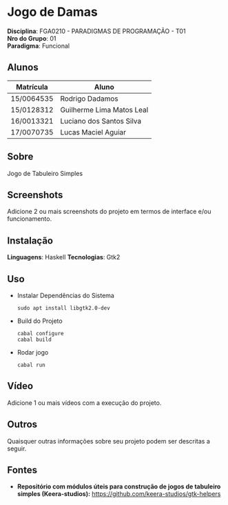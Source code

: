 # Jogo de Damas

**Disciplina**: FGA0210 - PARADIGMAS DE PROGRAMAÇÃO - T01  
**Nro do Grupo**: 01  
**Paradigma**: Funcional  

## Alunos

|Matrícula | Aluno |
| -- | -- |
| 15/0064535 | Rodrigo Dadamos |
| 15/0128312 | Guilherme Lima Matos Leal |
| 16/0013321 | Luciano dos Santos Silva |
| 17/0070735 | Lucas Maciel Aguiar |

## Sobre  

Jogo de Tabuleiro Simples

## Screenshots

Adicione 2 ou mais screenshots do projeto em termos de interface e/ou funcionamento.

## Instalação

**Linguagens**: Haskell
**Tecnologias**: Gtk2

## Uso  

* Instalar Dependências do Sistema

      sudo apt install libgtk2.0-dev

* Build do Projeto

      cabal configure
      cabal build

* Rodar jogo

      cabal run

## Vídeo  

Adicione 1 ou mais vídeos com a execução do projeto.

## Outros  

Quaisquer outras informações sobre seu projeto podem ser descritas a seguir.

## Fontes

* __Repositório com módulos úteis para construção de jogos de tabuleiro simples (Keera-studios):__ <https://github.com/keera-studios/gtk-helpers>
